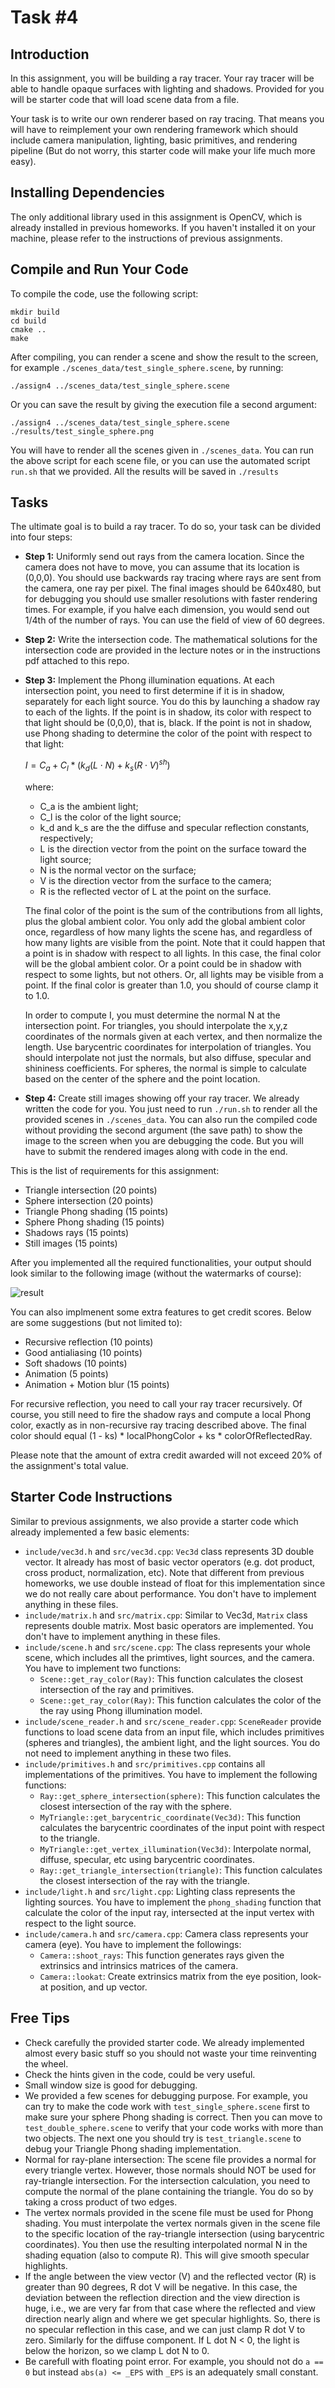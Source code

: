 # Task #4
## Introduction
In this assignment, you will be building a ray tracer. Your ray tracer will be able to handle opaque surfaces with lighting and shadows. Provided for you will be starter code that will load scene data from a file.

Your task is to write our own renderer based on ray tracing. That means you will have to reimplement your own rendering framework which should include camera manipulation, lighting, basic primitives, and rendering pipeline (But do not worry, this starter code will make your life much more easy).

## Installing Dependencies
The only additional library used in this assignment is OpenCV, which is already installed in previous homeworks. If you haven't installed it on your machine, please refer to the instructions of previous assignments.

## Compile and Run Your Code
To compile the code, use the following script:
```
mkdir build
cd build
cmake ..
make
```

After compiling, you can render a scene and show the result to the screen, for example `./scenes_data/test_single_sphere.scene`, by running:
```
./assign4 ../scenes_data/test_single_sphere.scene
```

Or you can save the result by giving the execution file a second argument:
```
./assign4 ../scenes_data/test_single_sphere.scene ./results/test_single_sphere.png
```

You will have to render all the scenes given in `./scenes_data`. You can run the above script for each scene file, or you can use the automated script `run.sh` that we provided. All the results will be saved in `./results`

## Tasks
The ultimate goal is to build a ray tracer. To do so, your task can be divided into four steps:
- **Step 1:** Uniformly send out rays from the camera location. Since the camera does not have to move, you can assume that its location is (0,0,0). You should use backwards ray tracing where rays are sent from the camera, one ray per pixel. The final images should be 640x480, but for debugging you should use smaller resolutions with faster rendering times. For example, if you halve each dimension, you would send out 1/4th of the number of rays. You can use the field of view of 60 degrees.

- **Step 2:** Write the intersection code. The mathematical solutions for the intersection code are provided in the lecture notes or in the instructions pdf attached to this repo.

- **Step 3:** Implement the Phong illumination equations. At each intersection point, you need to first determine if it is in shadow, separately for each light source. You do this by launching a shadow ray to each of the lights. If the point is in shadow, its color with respect to that light should be (0,0,0), that is, black. If the point is not in shadow, use Phong shading to determine the color of the point with respect to that light:

    $I = C_a + C_l * \left(k_d (L \cdot N) + k_s (R \cdot V)^{sh}\right)$

    where:
    - C_a is the ambient light;
    - C_l is the color of the light source;
    - k_d and k_s are the the diffuse and specular reflection constants, respectively;
    - L is the direction vector from the point on the surface toward the light source;
    - N is the normal vector on the surface;
    - V is the direction vector from the surface to the camera;
    - R is the reflected vector of L at the point on the surface.

    The final color of the point is the sum of the contributions from all lights, plus the global ambient color. You only add the global ambient color once, regardless of how many lights the scene has, and regardless of how many lights are visible from the point. Note that it could happen that a point is in shadow with respect to all lights. In this case, the final color will be the global ambient color. Or a point could be in shadow with respect to some lights, but not others. Or, all lights may be visible from a point. If the final color is greater than 1.0, you should of course clamp it to 1.0.

    In order to compute I, you must determine the normal N at the intersection point. For triangles, you should interpolate the x,y,z coordinates of the normals given at each vertex, and then normalize the length. Use barycentric coordinates for interpolation of triangles. You should interpolate not just the normals, but also diffuse, specular and shininess coefficients. For spheres, the normal is simple to calculate based on the center of the sphere and the point location.

- **Step 4:** Create still images showing off your ray tracer. We already written the code for you. You just need to run `./run.sh` to render all the provided scenes in `./scenes_data`. You can also run the compiled code without providing the second argument (the save path) to show the image to the screen when you are debugging the code. But you will have to submit the rendered images along with code in the end.

This is the list of requirements for this assignment:
- Triangle intersection (20 points)
- Sphere intersection (20 points)
- Triangle Phong shading (15 points)
- Sphere Phong shading (15 points)
- Shadows rays (15 points)
- Still images (15 points)

After you implemented all the required functionalities, your output should look similar to the following image (without the watermarks of course):

![result](example_results/test_sphere_and_triangle.png)

You can also implmenent some extra features to get credit scores. Below are some suggestions (but not limited to):
- Recursive reflection (10 points)
- Good antialiasing (10 points)
- Soft shadows (10 points)
- Animation (5 points)
- Animation + Motion blur (15 points)

For recursive reflection, you need to call your ray tracer recursively. Of course, you still need to fire the shadow rays and compute a local Phong color, exactly as in non-recursive ray tracing described above. The final color should equal (1 - ks) * localPhongColor + ks * colorOfReflectedRay.

Please note that the amount of extra credit awarded will not exceed 20% of the assignment's total value.


## Starter Code Instructions
Similar to previous assignments, we also provide a starter code which already implemented a few basic elements:

- `include/vec3d.h` and `src/vec3d.cpp`: `Vec3d` class represents 3D double vector. It already has most of basic vector operators (e.g. dot product, cross product, normalization, etc). Note that different from previous homeworks, we use double instead of float for this implementation since we do not really care about performance. You don't have to implement anything in these files.
- `include/matrix.h` and `src/matrix.cpp`: Similar to Vec3d, `Matrix` class represents double matrix. Most basic operators are implemented. You don't have to implement anything in these files.
- `include/scene.h` and `src/scene.cpp`: The class represents your whole scene, which includes all the primtives, light sources, and the camera. You have to implement two functions:
    -  `Scene::get_ray_color(Ray)`: This function calculates the closest intersection of the ray and primitives. 
    -  `Scene::get_ray_color(Ray)`: This function calculates the color of the the ray using Phong illumination model. 
- `include/scene_reader.h` and `src/scene_reader.cpp`: `SceneReader` provide functions to load scene data from an input file, which includes primitives (spheres and triangles), the ambient light, and the light sources. You do not need to implement anything in these two files.
- `include/primitives.h` and `src/primitives.cpp` contains all implementations of the primitives. You have to implement the following functions:
    - `Ray::get_sphere_intersection(sphere)`: This function calculates the closest intersection of the ray with the sphere.
    - `MyTriangle::get_barycentric_coordinate(Vec3d)`: This function calculates the barycentric coordinates of the input point with respect to the triangle.
    - `MyTriangle::get_vertex_illumination(Vec3d)`: Interpolate normal, diffuse, specular, etc using barycentric coordinates.
    - `Ray::get_triangle_intersection(triangle)`: This function calculates the closest intersection of the ray with the triangle.
- `include/light.h` and `src/light.cpp`: Lighting class represents the lighting sources. You have to implement the `phong_shading` function that calculate the color of the input ray, intersected at the input vertex with respect to the light source.
- `include/camera.h` and `src/camera.cpp`: Camera class represents your camera (eye). You have to implement the followings:
    -  `Camera::shoot_rays`: This function generates rays given the extrinsics and intrinsics matrices of the camera.
    - `Camera::lookat`: Create extrinsics matrix from the eye position, look-at position, and up vector.


## Free Tips
- Check carefully the provided starter code. We already implemented almost every basic stuff so you should not waste your time reinventing the wheel.
- Check the hints given in the code, could be very useful.
- Small window size is good for debugging.
- We provided a few scenes for debugging purpose. For example, you can try to make the code work with `test_single_sphere.scene` first to make sure your sphere Phong shading is correct. Then you can move to `test_double_sphere.scene` to verify that your code works with more than two objects. The next one you should try is `test_triangle.scene` to debug your Triangle Phong shading implementation.
- Normal for ray-plane intersection: The scene file provides a normal for every triangle vertex. However, those normals should NOT be used for ray-triangle intersection. For the intersection calculation, you need to compute the normal of the plane containing the triangle. You do so by taking a cross product of two edges.
- The vertex normals provided in the scene file must be used for Phong shading. You must interpolate the vertex normals given in the scene file to the specific location of the ray-triangle intersection (using barycentric coordinates). You then use the resulting interpolated normal N in the shading equation (also to compute R). This will give smooth specular highlights.
- If the angle between the view vector (V) and the reflected vector (R) is greater than 90 degrees, R dot V will be negative. In this case, the deviation between the reflection direction and the view direction is huge, i.e., we are very far from that case where the reflected and view direction nearly align and where we get specular highlights. So, there is no specular reflection in this case, and we can just clamp R dot V to zero. Similarly for the diffuse component. If L dot N < 0, the light is below the horizon, so we clamp L dot N to 0.
- Be carefull with floating point error. For example, you should not do `a == 0` but instead `abs(a) <= _EPS` with `_EPS` is an adequately small constant.

